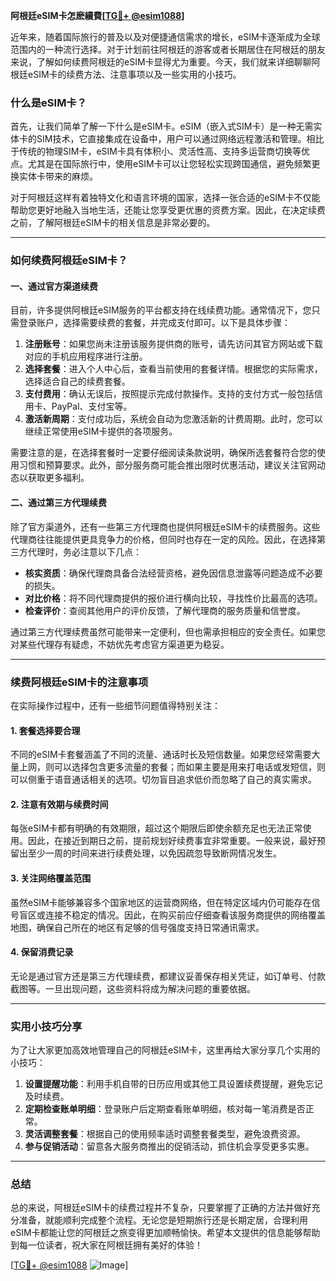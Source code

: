 **阿根廷eSIM卡怎麽續費[[TG💪+ @esim1088](https://t.me/s/esim1088)]**

近年来，随着国际旅行的普及以及对便捷通信需求的增长，eSIM卡逐渐成为全球范围内的一种流行选择。对于计划前往阿根廷的游客或者长期居住在阿根廷的朋友来说，了解如何续费阿根廷的eSIM卡显得尤为重要。今天，我们就来详细聊聊阿根廷eSIM卡的续费方法、注意事项以及一些实用的小技巧。

### 什么是eSIM卡？

首先，让我们简单了解一下什么是eSIM卡。eSIM（嵌入式SIM卡）是一种无需实体卡的SIM技术，它直接集成在设备中，用户可以通过网络远程激活和管理。相比于传统的物理SIM卡，eSIM卡具有体积小、灵活性高、支持多运营商切换等优点。尤其是在国际旅行中，使用eSIM卡可以让您轻松实现跨国通信，避免频繁更换实体卡带来的麻烦。

对于阿根廷这样有着独特文化和语言环境的国家，选择一张合适的eSIM卡不仅能帮助您更好地融入当地生活，还能让您享受更优惠的资费方案。因此，在决定续费之前，了解阿根廷eSIM卡的相关信息是非常必要的。

---

### 如何续费阿根廷eSIM卡？

#### 一、通过官方渠道续费

目前，许多提供阿根廷eSIM服务的平台都支持在线续费功能。通常情况下，您只需登录账户，选择需要续费的套餐，并完成支付即可。以下是具体步骤：

1. **注册账号**：如果您尚未注册该服务提供商的账号，请先访问其官方网站或下载对应的手机应用程序进行注册。
2. **选择套餐**：进入个人中心后，查看当前使用的套餐详情。根据您的实际需求，选择适合自己的续费套餐。
3. **支付费用**：确认无误后，按照提示完成付款操作。支持的支付方式一般包括信用卡、PayPal、支付宝等。
4. **激活新周期**：支付成功后，系统会自动为您激活新的计费周期。此时，您可以继续正常使用eSIM卡提供的各项服务。

需要注意的是，在选择套餐时一定要仔细阅读条款说明，确保所选套餐符合您的使用习惯和预算要求。此外，部分服务商可能会推出限时优惠活动，建议关注官网动态以获取更多福利。

#### 二、通过第三方代理续费

除了官方渠道外，还有一些第三方代理商也提供阿根廷eSIM卡的续费服务。这些代理商往往能提供更具竞争力的价格，但同时也存在一定的风险。因此，在选择第三方代理时，务必注意以下几点：

- **核实资质**：确保代理商具备合法经营资格，避免因信息泄露等问题造成不必要的损失。
- **对比价格**：将不同代理商提供的报价进行横向比较，寻找性价比最高的选项。
- **检查评价**：查阅其他用户的评价反馈，了解代理商的服务质量和信誉度。

通过第三方代理续费虽然可能带来一定便利，但也需承担相应的安全责任。如果您对某些代理存有疑虑，不妨优先考虑官方渠道更为稳妥。

---

### 续费阿根廷eSIM卡的注意事项

在实际操作过程中，还有一些细节问题值得特别关注：

#### 1. 套餐选择要合理

不同的eSIM卡套餐涵盖了不同的流量、通话时长及短信数量。如果您经常需要大量上网，则可以选择包含更多流量的套餐；而如果主要是用来打电话或发短信，则可以侧重于语音通话相关的选项。切勿盲目追求低价而忽略了自己的真实需求。

#### 2. 注意有效期与续费时间

每张eSIM卡都有明确的有效期限，超过这个期限后即使余额充足也无法正常使用。因此，在接近到期日之前，提前规划好续费事宜非常重要。一般来说，最好预留出至少一周的时间来进行续费处理，以免因疏忽导致断网情况发生。

#### 3. 关注网络覆盖范围

虽然eSIM卡能够兼容多个国家地区的运营商网络，但在特定区域内仍可能存在信号盲区或连接不稳定的情况。因此，在购买前应仔细查看该服务商提供的网络覆盖地图，确保自己所在的地区有足够的信号强度支持日常通讯需求。

#### 4. 保留消费记录

无论是通过官方还是第三方代理续费，都建议妥善保存相关凭证，如订单号、付款截图等。一旦出现问题，这些资料将成为解决问题的重要依据。

---

### 实用小技巧分享

为了让大家更加高效地管理自己的阿根廷eSIM卡，这里再给大家分享几个实用的小技巧：

1. **设置提醒功能**：利用手机自带的日历应用或其他工具设置续费提醒，避免忘记及时续费。
2. **定期检查账单明细**：登录账户后定期查看账单明细，核对每一笔消费是否正常。
3. **灵活调整套餐**：根据自己的使用频率适时调整套餐类型，避免浪费资源。
4. **参与促销活动**：留意各大服务商推出的促销活动，抓住机会享受更多实惠。

---

### 总结

总的来说，阿根廷eSIM卡的续费过程并不复杂，只要掌握了正确的方法并做好充分准备，就能顺利完成整个流程。无论您是短期旅行还是长期定居，合理利用eSIM卡都能让您的阿根廷之旅变得更加顺畅愉快。希望本文提供的信息能够帮助到每一位读者，祝大家在阿根廷拥有美好的体验！

[[TG💪+ @esim1088](https://t.me/s/esim1088) ![Image](https://i.postimg.cc/4NQfJmqS/Snipaste-2025-05-13-00-14-12.png)]